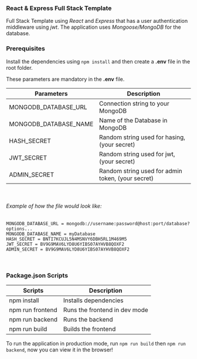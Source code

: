 ### React & Express Full Stack Template

Full Stack Template using _React_ and _Express_ that has a user authentication middleware using _jwt_. The application uses _Mongoose/MongoDB_ for the database.

### Prerequisites

Install the dependencies using `npm install` and then create a **.env** file in the root folder.

These parameters are mandatory in the **.env** file.

| Parameters            | Description                                       |
| --------------------- | ------------------------------------------------- |
| MONGODB_DATABASE_URL  | Connection string to your MongoDB                 |
| MONGODB_DATABASE_NAME | Name of the Database in MongoDB                   |
| HASH_SECRET           | Random string used for hasing, (your secret)      |
| JWT_SECRET            | Random string used for jwt, (your secret)         |
| ADMIN_SECRET          | Random string used for admin token, (your secret) |

&nbsp;

###### Example of how the file would look like:

```
MONGODB_DATABASE_URL = mongodb://username:password@host:port/database?options...
MONGODB_DATABASE_NAME = myDatabase
HASH_SECRET = BNTI7KCUJL5N4MSNVY6DBH5RL1M469M5
JWT_SECRET = BV9G9MAV6LYD8U6YIBS07AYHVB8QOXF2
ADMIN_SECRET = BV9G9MAV6LYD8U6YIBS07AYHVB8QOXF2
```

&nbsp;

### Package.json Scripts

| Scripts          | Description                   |
| ---------------- | ----------------------------- |
| npm install      | Installs dependencies         |
| npm run frontend | Runs the frontend in dev mode |
| npm run backend  | Runs the backend              |
| npm run build    | Builds the frontend           |

To run the application in production mode, run `npm run build` then `npm run backend`, now you can view it in the browser!

&nbsp;
&nbsp;
